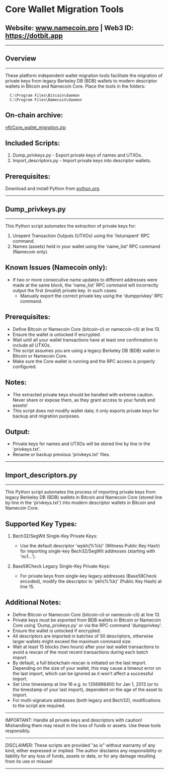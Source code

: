 
 #                        Core Wallet Migration Tools

 ##          Website: www.namecoin.pro | Web3 ID: https://dotbit.app

---

 ## Overview
  
---

  These platform independent wallet migration tools facilitate the migration of 
  private keys from legacy Berkeley DB (BDB) wallets to modern descriptor wallets 
  in Bitcoin and Namecoin Core. Place the tools in the folders:

      C:\Program Files\Bitcoin\daemon
      C:\Program Files\Namecoin\daemon
 
  On-chain archive:
  -----------------
  [nft/Core_wallet_migration.zip](https://namecoin.online/explorer/details.php?q=nft%2FCore_wallet_migration.zip)
  
  Included Scripts:
  -----------------
  1. Dump_privkeys.py  - Export private keys of names and UTXOs.
  2. Import_descriptors.py  - Import private keys into descriptor wallets.

  Prerequisites:
  -----------------
  Download and install Python from [python.org](https://www.python.org/downloads/).

---

##  Dump_privkeys.py
  
---

  This Python script automates the extraction of private keys for:
  1. Unspent Transaction Outputs (UTXOs) using the 'listunspent' RPC command.
  2. Names (assets) held in your wallet using the 'name_list' RPC command (Namecoin only).

  Known Issues (Namecoin only):
  -----------------------------
  - If two or more consecutive name updates to different addresses were made at the same block,
    the 'name_list' RPC command will incorrectly output the first (invalid) private key.
    In such cases:
      - Manually export the correct private key using the 'dumpprivkey' RPC command.

  Prerequisites:
  --------------
  - Define Bitcoin or Namecoin Core (bitcoin-cli or namecoin-cli) at line 13.
  - Ensure the wallet is unlocked if encrypted.
  - Wait until all your wallet transactions have at least one confirmation to include all UTXOs.
  - The script assumes you are using a legacy Berkeley DB (BDB) wallet in Bitcoin or Namecoin Core.
  - Make sure the Core wallet is running and the RPC access is properly configured.

  Notes:
  ------
  - The extracted private keys should be handled with extreme caution.
    Never share or expose them, as they grant access to your funds and assets!
  - This script does not modify wallet data; it only exports private keys for 
    backup and migration purposes.

  Output:
  -------
  - Private keys for names and UTXOs will be stored line by line in the 'privkeys.txt'. 
  - Rename or backup previous 'privkeys.txt' files.

---

##  Import_descriptors.py
  
---

  This Python script automates the process of importing private keys from 
  legacy Berkeley DB (BDB) wallets in Bitcoin and Namecoin Core (stored line by line in the 
  'privkeys.txt') into modern descriptor wallets in Bitcoin and Namecoin Core.

  Supported Key Types:
  ---------------------
  1. Bech32/SegWit Single-Key Private Keys:
     - Use the default descriptor 'wpkh(%%k)' (Witness Public Key Hash) for importing 
       single-key Bech32/SegWit addresses (starting with 'nc1...').

  2. Base58Check Legacy Single-Key Private Keys:
     - For private keys from single-key legacy addresses (Base58Check encoded), 
       modify the descriptor to 'pkh(%%k)' (Public Key Hash) at line 15.

  Additional Notes:
  -----------------
  - Define Bitcoin or Namecoin Core (bitcoin-cli or namecoin-cli) at line 13.
  - Private keys must be exported from BDB wallets in Bitcoin or Namecoin Core using 
    'Dump_privkeys.py' or via the RPC command 'dumpprivkey'.
  - Ensure the wallet is unlocked if encrypted.
  - All descriptors are imported in batches of 50 descriptors, otherwise larger 
    wallets might exceed the maximum command size.
  - Wait at least 15 blocks (two hours) after your last wallet transactions to avoid 
    a rescan of the most recent transactions during each batch import.
  - By default, a full blockchain rescan is initiated on the last import. Depending on
    the size of your wallet, this may cause a timeout error on the last import, which
    can be ignored as it won't affect a successful import.
  - Set Unix timestamp at line 16 e.g. to 1356998400 for Jan 1, 2013 (or to the
    timestamp of your last import), dependent on the age of the asset to import.
  - For multi-signature addresses (both legacy and Bech32), modifications to the 
    script are required.

---

  IMPORTANT: Handle all private keys and descriptors with caution! Mishandling them 
  may result in the loss of funds or assets. Use these tools responsibly.
  
---

  DISCLAIMER: These scripts are provided "as is" without warranty of any kind,
  either expressed or implied. The author disclaims any responsibility or liability
  for any loss of funds, assets or data, or for any damage resulting
  from its use or misuse!
  
---
